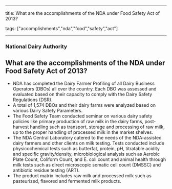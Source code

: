 
---

title: What are the accomplishments of the NDA under Food Safety Act of 2013?

tags: ["accomplishments","nda","food","safety","act"]

---

### National Dairy Authority

## What are the accomplishments of the NDA under Food Safety Act of 2013?


 - NDA has completed the Dairy Farmer Profiling of all Dairy Business Operators (DBOs) all over the country. Each DBO was assessed and evaluated based on their capacity to comply with the Dairy Safety Regulations (DSR).
 - A total of 1,574 DBOs and their dairy farms were analyzed based on various Dairy Safety Parameters.
 - The Food Safety Team conducted seminar on various dairy safety policies like primary production of raw milk in the dairy farms, post-harvest handling such as transport, storage and processing of raw milk, up to the proper handling of processed milk in the market shelves.
 - The NDA Central Laboratory catered to the needs of the NDA-assisted dairy farmers and other clients on milk testing. Tests conducted include physicochemical tests such as butterfat, protein, pH, titratable acidity and specific gravity/density, microbiological analysis such as Aerobic Plate Count, Coliform Count, and E. coli count and animal health through milk tests such as direct microscopic somatic cell count (DMSSC) and antibiotic residue testing (ART).
 - The product matrix includes raw milk and processed milk such as pasteurized, flavored and fermented milk products.
